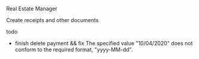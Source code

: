 Real Estate Manager

Create receipts and other documents

todo

- finish delete payment && fix The specified value "10/04/2020" does not conform to the required format, "yyyy-MM-dd".
